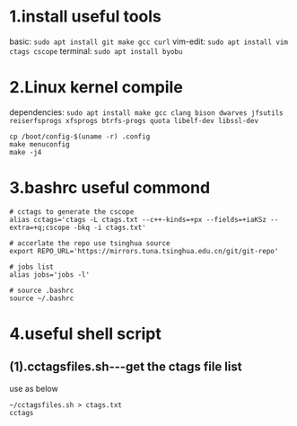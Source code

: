 # 1.install useful tools

basic:      ```sudo apt install git make gcc curl```
vim-edit:   ```sudo apt install vim ctags cscope```
terminal:   ```sudo apt install byobu```

# 2.Linux kernel compile
dependencies:   ```sudo apt install make gcc clang bison dwarves jfsutils reiserfsprogs xfsprogs btrfs-progs quota libelf-dev libssl-dev```
```
cp /boot/config-$(uname -r) .config
make menuconfig
make -j4
```
# 3.bashrc useful commond
```
# cctags to generate the cscope
alias cctags='ctags -L ctags.txt --c++-kinds=+px --fields=+iaKSz --extra=+q;cscope -bkq -i ctags.txt'

# accerlate the repo use tsinghua source
export REPO_URL='https://mirrors.tuna.tsinghua.edu.cn/git/git-repo'

# jobs list
alias jobs='jobs -l'

# source .bashrc
source ~/.bashrc
```
# 4.useful shell script
## (1).cctagsfiles.sh---get the ctags file list
use as below
```
~/cctagsfiles.sh > ctags.txt
cctags
```
